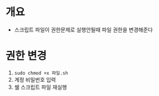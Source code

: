 # 개요

- 스크립트 파일이 권한문제로 실행안될때 파일 권한을 변경해준다

# 권한 변경

1. `sudo chmod +x 파일.sh`
2. 계정 비밀번호 입력
3. 쉘 스크립트 파일 재실행
